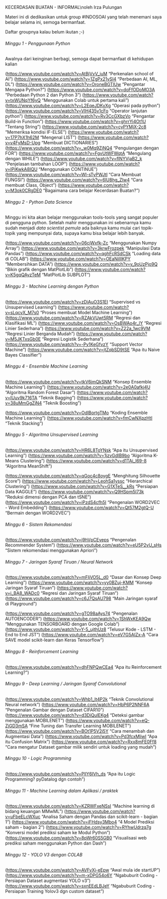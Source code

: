 KECERDASAN BUATAN - INFORMAL\noleh Irza Pulungan

Materi ini di dedikasikan untuk group #INDOSOAI yang telah menemani saya belajar selama ini, semoga bermanfaat.

Daftar groupnya kalau belum ikutan ;-)

###### Minggu 1 - Penggunaan Python

Awalnya dari keinginan berbagi, semoga dapat bermanfaat di kehidupan kalian

(https://www.youtube.com/watch?v=AtBjVvV_iuM “Perkenalan school of AI”)
(https://www.youtube.com/watch?v=1ZgPx21vSI4 “Perbedaan AI, ML, DL”)
(https://www.youtube.com/watch?v=OroneBGTIUw “Pengantar Mengapa Python?”)
(https://www.youtube.com/watch?v=doFfODoMO3A “Perbedaan Python 2 dan Python 3”)
(https://www.youtube.com/watch?v=txWUNqYf6yQ “Menggunakan Colab untuk pertama kali”)
(https://www.youtube.com/watch?v=L2EqeJDKyXg “Operasi pada python”)
(https://www.youtube.com/watch?v=VIH435v1cFo “Operator lanjutan python”)
(https://www.youtube.com/watch?v=Rv3CcGXbzVo “Pengantar Build-in Function”)
(https://www.youtube.com/watch?v=ghrrYi4Ot1U “Tentang String”)
(https://www.youtube.com/watch?v=cyPYMjX-2c8 “Memeriksa kondisi IF-ELSE”)
(https://www.youtube.com/watch?v=17P7hX1h62M “Mengenal LIST”)
(https://www.youtube.com/watch?v=v4FyMsD-Upg “Membuat DICTIONARIES”)
(https://www.youtube.com/watch?v=_w0Mq9ZiNQ4 “Pengulangan dengan FOR”)
(https://www.youtube.com/watch?v=FgvUtWFWqtA “Mengulang dengan WHILE”)
(https://www.youtube.com/watch?v=flNYVjaB2_k “Penjelasan tambahan LOOP”)
(https://www.youtube.com/watch?v=IPiKwkA8IQU “Menggunakan CONTINUE”)
(https://www.youtube.com/watch?v=WI-sTyPWJtI “Cara Membuat FUNGSI”)
(https://www.youtube.com/watch?v=6lU8hg_ZIw4 “Cara membuat Class, Object”)
(https://www.youtube.com/watch?v=M3ok0CRgDE0 “Bagaimana cara belajar Kecerdasan Buatan?”)


###### Minggu 2 - Python Data Science

Minggu ini kita akan belajar menggunakan tools-tools yang sangat populer di pengguna python. Setelah mahir menggunakan ini sebenarnya kamu sudah menjadi *data scientist pemula* ada baiknya kamu mulai cari topik-topik yang mempunyai data, supaya kamu bisa belajar lebih banyak.

(https://www.youtube.com/watch?v=06cjWxfk-Zc “Menggunakan Numpy Array”)
(https://www.youtube.com/watch?v=3krwFrozpek “Manipulasi Data Pandas”)
(https://www.youtube.com/watch?v=qghFcRSdCSk “Loading data di COLAB”)
(https://www.youtube.com/watch?v=OEaNilIlKPY “Membersihkan DATA”)
(https://www.youtube.com/watch?v=v_9oUzPjo9Q “Bikin grafik dengan MatPlotLib”)
(https://www.youtube.com/watch?v=K5gqQAyzTeM “MatPlotLib SUBPLOT”)



###### Minggu 3 - Machine Learning dengan Python

(https://www.youtube.com/watch?v=zDiAuO3S1EI “Supervised vs Unsupervised Learning”)
(https://www.youtube.com/watch?v=sLqcvX_M7s0 “Proses membuat Model Machine Learning”)
(https://www.youtube.com/watch?v=RZAkVUwt5RM “Regresi dan Klasifikasi ML”)
(https://www.youtube.com/watch?v=OsBWAo4r_lY “Regresi Linier Sederhana”)
(https://www.youtube.com/watch?v=Z22a_1wc9VM “Regresi Linier Berganda Mudah”)
(https://www.youtube.com/watch?v=M5JKTxsGb0E “Regresi Logistik Sederhana”)
(https://www.youtube.com/watch?v=-Py1KeGfvzY “Support Vector Machine”)
(https://www.youtube.com/watch?v=jtZqbSD9tSE “Apa itu Naive Bayes Classifier”)


###### Minggu 4 - Ensemble Machine Learning


(https://www.youtube.com/watch?v=tkV6jmQkSNM “Konsep Ensemble Machine Learning”)
(https://www.youtube.com/watch?v=2e0A0afkj4U “Algoritma Random Forest Dasar”)
(https://www.youtube.com/watch?v=IUuv9k716TA “Teknik Bagging”)
(https://www.youtube.com/watch?v=38uMmGgZjN4 “Teknik Boosting”)


(https://www.youtube.com/watch?v=OdlBortgTMo “Koding Ensemble Machine Learning”)
(https://www.youtube.com/watch?v=fmCwNXpzHtI “Teknik Stacking”)


###### Minggu 5 - Algoritma Unsupervised Learning

(https://www.youtube.com/watch?v=HR6L8ToYNsk “Apa itu Unsupervised Learning”)
(https://www.youtube.com/watch?v=1jzvGdIB9bo “Algoritma K-Means Clustering”)
(https://www.youtube.com/watch?v=d1TAi_I69-8 “Algoritma MeanShift”)

(https://www.youtube.com/watch?v=qGoc4c8oygE “Menghitung Silhouette Score”)
(https://www.youtube.com/watch?v=LeohSa1yssc “Hierarchical Clustering”)
(https://www.youtube.com/watch?v=G1XTeS__kRs “Persiapan Data KAGGLE”)
(https://www.youtube.com/watch?v=Q9HSpm5I73k “Reduksi dimensi dengan PCA dan tSNE”)
(https://www.youtube.com/watch?v=iPzdS4cfh5I “Pengenalan WORD2VEC - Word Embedding”)
(https://www.youtube.com/watch?v=Qt57M2gtQ-U “Bermain dengan WORD2VEC”)

###### Minggu 6 - Sistem Rekomendasi

(https://www.youtube.com/watch?v=j9hVpCEyeps “Pengenalan Recommender System”)
(https://www.youtube.com/watch?v=eU5P2vU_sHs “Sistem rekomendasi menggunakan Apriori”)


###### Minggu 7 - Jaringan Syaraf Tiruan / Neural Network

(https://www.youtube.com/watch?v=mFljVO5L_d0 “Dasar dan Konsep Deep Learning”)
(https://www.youtube.com/watch?v=yy0BZuj-KMM “Konsep Jaringan Syaraf Tiruan”)
(https://www.youtube.com/watch?v=j_BA8_WADc0 “Regresi dan Jaringan Syaraf Tiruan”)
(https://www.youtube.com/watch?v=c6J7QsAU798 “Main Jaringan syaraf di Playground”)


(https://www.youtube.com/watch?v=gTO98aAys74 “Pengenalan AUTOENCODER”)
(https://www.youtube.com/watch?v=1ShWxKEA9Qw “Menggunakan TENSORBOARD dengan Google Colab”)
(https://www.youtube.com/watch?v=Y-5_ujthUz8 “Telusur Kode - LSTM - End to End JST”)
(https://www.youtube.com/watch?v=eV7G5AIZx-A “Cara SAVE model scikit-learn dan Keras Tensorflow”)


###### Minggu 8 - Reinforcement Learning

(https://www.youtube.com/watch?v=dhFNPQwCEa4 “Apa itu Reinforcement Learning?”)


###### Minggu 9 - Deep Learning / Jaringan Syaraf Convolutional

(https://www.youtube.com/watch?v=Whb1_It4P2k “Teknik Convolutional Neural network”)
(https://www.youtube.com/watch?v=HbP6P2NNF6A “Pengenalan Gambar dengan Dataset CIFAR10”)
(https://www.youtube.com/watch?v=d3DiQulEKg4 “Deteksi gambar menggunakan MOBILENET”)
(https://www.youtube.com/watch?v=eQ-ZjGD3mSA “Fine Tuning dan Transfer Learning MOBILENET”)
(https://www.youtube.com/watch?v=BOt1P5V2i5Y “Cara menambah dan Augmentasi Data”)
(https://www.youtube.com/watch?v=Pd3fcxMliwI “Apa itu Confusion Matrix”)
(https://www.youtube.com/watch?v=Rxx8mFE0Ff8 “Cara mengatur Dataset gambar milik sendiri untuk loading yang mudah”)


###### Minggu 10 - Logic Programming
(https://www.youtube.com/watch?v=PllY6IVh_ds “Apa itu Logic Programming? pyDatalog dgn contoh”)


###### Minggu 11 - Machine Learning dalam Aplikasi / praktek

(https://www.youtube.com/watch?v=KZRWFxeNSsI “Machine learning di bidang keuangan MMwML”)
(https://www.youtube.com/watch?v=uFbeELcWXuc “Analisa Saham dengan Pandas dan scikit-learn - bagian 1”)
(https://www.youtube.com/watch?v=iFHdsy3Mbo4 “4 Model Prediksi saham - bagian 2”)
(https://www.youtube.com/watch?v=RYhwUdrzq7g “Konversi model prediksi saham ke Modul Python”)
(https://www.youtube.com/watch?v=8pWr60S5GB0 “Visualisasi web prediksi saham menggunakan Python dan Dash”)

###### Minggu 12 - YOLO V3 dengan COLAB

(https://www.youtube.com/watch?v=AVFvXj-eEpw “Awal mula ide startUP”)
(https://www.youtube.com/watch?v=m-xDPG54o6Y “Ngabuburit Coding - Persiapan Dataset augmentasi YOLO v3”)
(https://www.youtube.com/watch?v=sxnEEdLBJeY “Ngabuburit Coding - Persiapan Training Yolov3 dgn custom dataset”)



